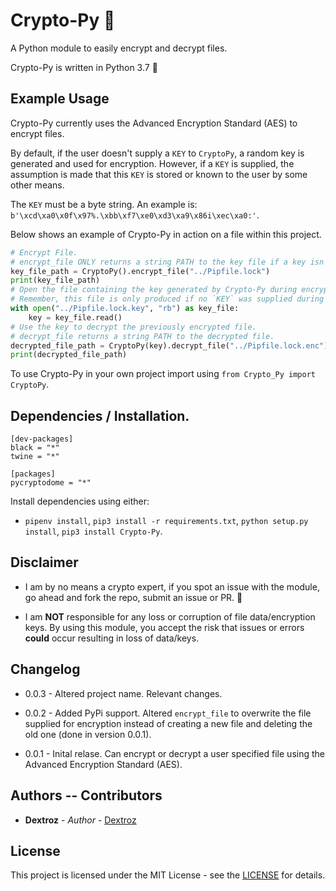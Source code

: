 # Crypto-Py 🔐
A Python module to easily encrypt and decrypt files.

Crypto-Py is written in Python 3.7 🐍

## Example Usage

Crypto-Py currently uses the Advanced Encryption Standard (AES) to encrypt files.

By default, if the user doesn't supply a `KEY` to `CryptoPy`, a random key is generated and used for encryption.
However, if a `KEY` is supplied, the assumption is made that this `KEY` is stored or known to the user by some other means.

The `KEY` must be a byte string. An example is: `b'\xcd\xa0\x0f\x97%.\xbb\xf7\xe0\xd3\xa9\x86i\xec\xa0:'`.

Below shows an example of Crypto-Py in action on a file within this project.

```python
# Encrypt File.
# encrypt_file ONLY returns a string PATH to the key file if a key isn't supplied during initialisation.
key_file_path = CryptoPy().encrypt_file("../Pipfile.lock")
print(key_file_path)
# Open the file containing the key generated by Crypto-Py during encryption process.
# Remember, this file is only produced if no `KEY` was supplied during initialisation of Crypto-Py.
with open("../Pipfile.lock.key", "rb") as key_file:
    key = key_file.read()
# Use the key to decrypt the previously encrypted file.
# decrypt_file returns a string PATH to the decrypted file.
decrypted_file_path = CryptoPy(key).decrypt_file("../Pipfile.lock.enc")
print(decrypted_file_path)
```

To use Crypto-Py in your own project import using `from Crypto_Py import CryptoPy`.

## Dependencies / Installation.

```
[dev-packages]
black = "*"
twine = "*"

[packages]
pycryptodome = "*"
```

Install dependencies using either:
* `pipenv install`, `pip3 install -r requirements.txt`, `python setup.py install`, `pip3 install Crypto-Py`.

## Disclaimer

* I am by no means a crypto expert, if you spot an issue with the module, go ahead and fork the repo, submit an issue or PR. 🙂

* I am **NOT** responsible for any loss or corruption of file data/encryption keys. By using this module, you accept the risk that issues or errors **could** occur resulting in loss of data/keys.

## Changelog

* 0.0.3 - Altered project name. Relevant changes.

* 0.0.2 - Added PyPi support. Altered `encrypt_file` to overwrite the file supplied for encryption instead of creating a new file and deleting the old one (done in version 0.0.1).

* 0.0.1 - Inital relase. Can encrypt or decrypt a user specified file using the Advanced Encryption Standard (AES).

## Authors -- Contributors

* **Dextroz** - *Author* - [Dextroz](https://github.com/Dextroz)

## License

This project is licensed under the MIT License - see the [LICENSE](LICENSE) for details.
